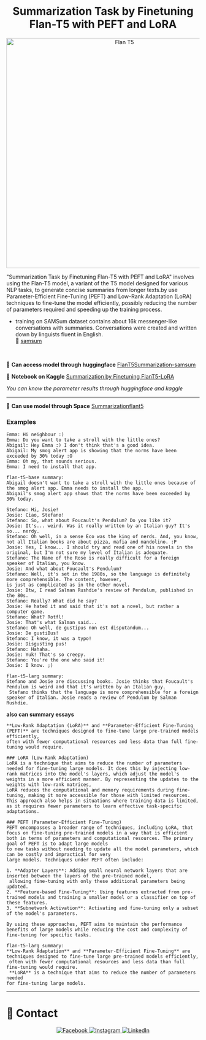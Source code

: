 <div align='center'>
  
# Summarization Task by Finetuning Flan-T5 with PEFT and LoRA

<img src="https://github.com/user-attachments/assets/91864846-8c24-4e2b-a7bf-dbaf3f941779" width="600" alt="Flan T5">

</div>

"Summarization Task by Finetuning Flan-T5 with PEFT and LoRA" involves using the Flan-T5 model, a variant of the T5 model designed for various NLP tasks, to generate concise summaries from longer texts.by use Parameter-Efficient Fine-Tuning (PEFT) and Low-Rank Adaptation (LoRA) techniques to fine-tune the model efficiently, possibly reducing the number of parameters required and speeding up the training process. 

* training on SAMSum dataset contains about 16k messenger-like conversations with summaries. Conversations were created and written down by linguists fluent in English.
  <br>
🔗 [samsum](https://huggingface.co/datasets/Samsung/samsum)
<br>

🔗 **Can access model through huggingface**
[FlanT5Summarization-samsum](https://huggingface.co/zeyadusf/FlanT5Summarization-samsum) 
<br>

🔗 **Notebook on Kaggle** 
[Summarization by Finetuning FlanT5-LoRA](https://www.kaggle.com/code/zeyadusf/summarization-by-finetuning-flant5-lora)

*You can know the parameter results through huggingface and kaggle*
<hr>

🚩 **Can use model through Space** [Summarizationflant5](https://huggingface.co/spaces/zeyadusf/Summarizationflant5)
### Examples

```dialogue: 
Emma: Hi neighbour :)
Emma: Do you want to take a stroll with the little ones?
Abigail: Hey Emma :) I don't think that's a good idea.
Abigail: My smog alert app is showing that the norms have been exceeded by 30% today :O
Emma: Oh my, that sounds serious.
Emma: I need to install that app.

flan-t5-base summary:
Abigail doesn't want to take a stroll with the little ones because of the smog alert app. Emma needs to install the app.
Abigail's smog alert app shows that the norms have been exceeded by 30% today.
```
```dialogue: 
Stefano: Hi, Josie!
Josie: Ciao, Stefano!
Stefano: So, what about Foucault's Pendulum? Do you like it?
Josie: It's... weird. Was it really written by an Italian guy? It's so... nerdy.
Stefano: Oh well, in a sense Eco was the king of nerds. And, you know, not all Italian books are about pizza, mafia and mandolino. :P
Josie: Yes, I know... I should try and read one of his novels in the original, but I'm not sure my level of Italian is adequate.
Stefano: The Name of the Rose is really difficult for a foreign speaker of Italian, you know.
Josie: And what about Foucault's Pendulum?
Stefano: Well, it's set in the 1980s, so the language is definitely more comprehensible. The content, however,
is just as complicated as in the other novel.
Josie: Btw, I read Salman Rushdie's review of Pendulum, published in the 80s.
Stefano: Really? What did he say?
Josie: He hated it and said that it's not a novel, but rather a computer game.
Stefano: What? Rotfl!
Josie: That's what Salman said...
Stefano: Oh well, de gustipus non est disputandum...
Josie: De gustiBus!
Stefano: I know, it was a typo!
Josie: Disgusting pus!
Stefano: Hahaha.
Josie: Yuk! That's so creepy.
Stefano: You're the one who said it!
Josie: I know. ;)

flan-t5-larg summary:
Stefano and Josie are discussing books. Josie thinks that Foucault's Pendulum is weird and that it's written by an Italian guy.
 Stefano thinks that the language is more comprehensible for a foreign speaker of Italian. Josie reads a review of Pendulum by Salman Rushdie.
```
<b>also can summary essays</b>

```essay
**Low-Rank Adaptation (LoRA)** and **Parameter-Efficient Fine-Tuning (PEFT)** are techniques designed to fine-tune large pre-trained models efficiently,
often with fewer computational resources and less data than full fine-tuning would require.

### LoRA (Low-Rank Adaptation)
LoRA is a technique that aims to reduce the number of parameters needed for fine-tuning large models. It does this by injecting low-rank matrices into the model's layers, which adjust the model's weights in a more efficient manner. By representing the updates to the weights with low-rank matrices,
LoRA reduces the computational and memory requirements during fine-tuning, making it more accessible for those with limited resources.
This approach also helps in situations where training data is limited, as it requires fewer parameters to learn effective task-specific adaptations.

### PEFT (Parameter-Efficient Fine-Tuning)
PEFT encompasses a broader range of techniques, including LoRA, that focus on fine-tuning pre-trained models in a way that is efficient both in terms of parameters and computational resources. The primary goal of PEFT is to adapt large models
to new tasks without needing to update all the model parameters, which can be costly and impractical for very
large models. Techniques under PEFT often include:

1. **Adapter Layers**: Adding small neural network layers that are inserted between the layers of the pre-trained model,
 allowing fine-tuning with only these additional parameters being updated.
2. **Feature-based Fine-Tuning**: Using features extracted from pre-trained models and training a smaller model or a classifier on top of these features.
3. **Subnetwork Activation**: Activating and fine-tuning only a subset of the model's parameters.

By using these approaches, PEFT aims to maintain the performance benefits of large models while reducing the cost and complexity of fine-tuning for specific tasks.

flan-t5-larg summary:
**Low-Rank Adaptation** and **Parameter-Efficient Fine-Tuning** are techniques designed to fine-tune large pre-trained models efficiently,
 often with fewer computational resources and less data than full fine-tuning would require.
 **LoRA** is a technique that aims to reduce the number of parameters needed
for fine-tuning large models.
```
<!--Social Media-->
<hr>

# :email: Contact #

<p align="center">
 <a href="https://www.facebook.com/ziayd.yosif" target="_blank">
  <img src="https://img.shields.io/badge/-Zeyad Usf-1877F2?style=flat&logo=facebook&logoColor=white" alt="Facebook" />
</a>

<a href="https://www.instagram.com/zeyadusf/" target="_blank">
  <img src="https://img.shields.io/badge/-zeyadusf-white?style=flat&logo=instagram&logoColor=#E65468" alt="Instagram" />
</a>


<a href="https://www.linkedin.com/in/zeyadusf/" target="_blank">
  <img src="https://img.shields.io/badge/-Zeyad Usf-0077B5?style=flat&logo=linkedin&logoColor=white" alt="LinkedIn" />
</a>

<a href="https://github.com/zeyadusf" target="_blank">
  <img src="https://img.shields.io/badge/-@zeyadusf-181717?style=flat&logo=github&logoColo

